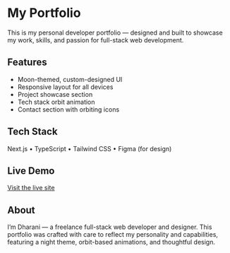 # My Portfolio

This is my personal developer portfolio — designed and built to showcase my work, skills, and passion for full-stack web development.

## Features

- Moon-themed, custom-designed UI
- Responsive layout for all devices
- Project showcase section
- Tech stack orbit animation
- Contact section with orbiting icons

## Tech Stack

Next.js • TypeScript • Tailwind CSS • Figma (for design)

## Live Demo

[Visit the live site](https://dharaniliv.vercel.app)

## About

I’m Dharani — a freelance full-stack web developer and designer. This portfolio was crafted with care to reflect my personality and capabilities, featuring a night theme, orbit-based animations, and thoughtful design.

